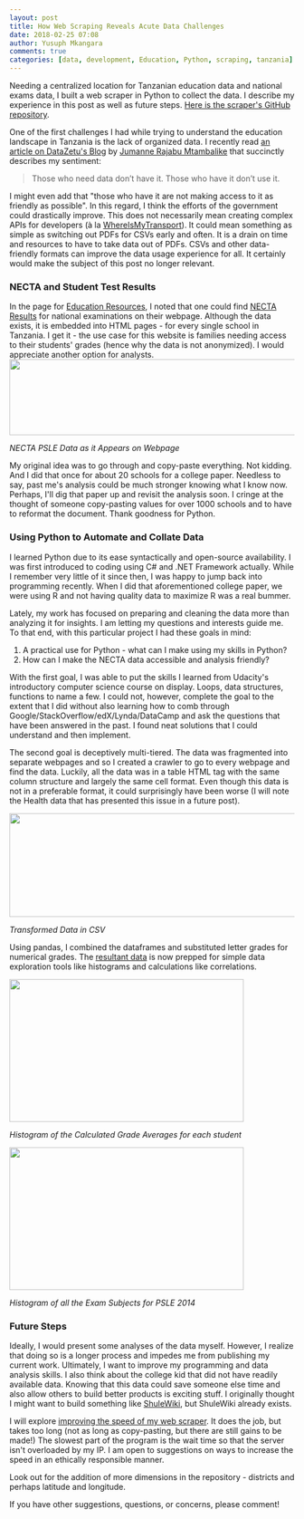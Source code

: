 ```yaml
---
layout: post
title: How Web Scraping Reveals Acute Data Challenges
date: 2018-02-25 07:08
author: Yusuph Mkangara
comments: true
categories: [data, development, Education, Python, scraping, tanzania]
---
```

Needing a centralized location for Tanzanian education data and national exams data, I built a web scraper in Python to collect the data. I describe my experience in this post as well as future steps. <a href="https://github.com/yo-my-bard/Scraping-NECTA">Here is the scraper's GitHub repository</a>.

One of the first challenges I had while trying to understand the education landscape in Tanzania is the lack of organized data. I recently read <a href="https://medium.com/data-zetu/the-african-data-story-8527d6daadf9">an article on DataZetu's Blog</a> by <a href="https://twitter.com/J4Mtambalike">Jumanne Rajabu Mtambalike</a> that succinctly describes my sentiment:

> Those who need data don’t have it. Those who have it don’t use it.

I might even add that "those who have it are not making access to it as friendly as possible". <!--more-->In this regard, I think the efforts of the government could drastically improve. This does not necessarily mean creating complex APIs for developers (à la <a href="https://developer.whereismytransport.com/">WhereIsMyTransport</a>). It could mean something as simple as switching out PDFs for CSVs early and often. It is a drain on time and resources to have to take data out of PDFs. CSVs and other data-friendly formats can improve the data usage experience for all. It certainly would make the subject of this post no longer relevant.
<h3><strong>NECTA and Student Test Results</strong></h3>
In the page for <a href="https://elimumwalimu.wordpress.com/home/education-resources/">Education Resources</a>, I noted that one could find <a href="http://www.necta.go.tz/psle_results">NECTA Results</a> for national examinations on their webpage. Although the data exists, it is embedded into HTML pages - for every single school in Tanzania. I get it - the use case for this website is families needing access to their students' grades (hence why the data is not anonymized). I would appreciate another option for analysts.

<img class="wp-image-44 size-large" src="https://elimumwalimu.files.wordpress.com/2018/02/screen-shot-2018-02-25-at-1-31-55-am.png?w=730" alt="" width="730" height="134" /> 

_NECTA PSLE Data as it Appears on Webpage_

My original idea was to go through and copy-paste everything. Not kidding. And I did that once for about 20 schools for a college paper. Needless to say, past me's analysis could be much stronger knowing what I know now. Perhaps, I'll dig that paper up and revisit the analysis soon. I cringe at the thought of someone copy-pasting values for over 1000 schools and to have to reformat the document. Thank goodness for Python.
<h3><strong>Using Python to Automate and Collate Data</strong></h3>
I learned Python due to its ease syntactically and open-source availability. I was first introduced to coding using C# and .NET Framework actually. While I remember very little of it since then, I was happy to jump back into programming recently. When I did that aforementioned college paper, we were using R and not having quality data to maximize R was a real bummer.

Lately, my work has focused on preparing and cleaning the data more than analyzing it for insights. I am letting my questions and interests guide me. To that end, with this particular project I had these goals in mind:
<ol>
	<li>A practical use for Python - what can I make using my skills in Python?</li>
	<li>How can I make the NECTA data accessible and analysis friendly?</li>
</ol>
With the first goal, I was able to put the skills I learned from Udacity's introductory computer science course on display. Loops, data structures, functions to name a few. I could not, however, complete the goal to the extent that I did without also learning how to comb through Google/StackOverflow/edX/Lynda/DataCamp and ask the questions that have been answered in the past. I found neat solutions that I could understand and then implement.

The second goal is deceptively multi-tiered. The data was fragmented into separate webpages and so I created a crawler to go to every webpage and find the data. Luckily, all the data was in a table HTML tag with the same column structure and largely the same cell format. Even though this data is not in a preferable format, it could surprisingly have been worse (I will note the Health data that has presented this issue in a future post).

<img class="wp-image-45 size-full" src="https://elimumwalimu.files.wordpress.com/2018/02/screen-shot-2018-02-25-at-1-32-23-am.png" alt="" width="652" height="183" /> 

_Transformed Data in CSV_

Using pandas, I combined the dataframes and substituted letter grades for numerical grades. The <a href="https://github.com/yo-my-bard/Scraping-NECTA/tree/master/CompleteDatasets">resultant data</a> is now prepped for simple data exploration tools like histograms and calculations like correlations.

<img class="wp-image-41 size-full" src="https://elimumwalimu.files.wordpress.com/2018/02/hist_calcavg.png" alt="" width="414" height="252" /> 

_Histogram of the Calculated Grade Averages for each student_

<img class="wp-image-40 size-full" src="https://elimumwalimu.files.wordpress.com/2018/02/hist_subjects.png" alt="" width="414" height="252" /> 

_Histogram of all the Exam Subjects for PSLE 2014_

<h3><strong>Future Steps</strong></h3>
Ideally, I would present some analyses of the data myself. However, I realize that doing so is a longer process and impedes me from publishing my current work. Ultimately, I want to improve my programming and data analysis skills. I also think about the college kid that did not have readily available data. Knowing that this data could save someone else time and also allow others to build better products is exciting stuff. I originally thought I might want to build something like <a href="http://shulewiki.com/tz">ShuleWiki</a>, but ShuleWiki already exists.

I will explore <a href="https://blog.seanssmith.com/posts/pywren-web-scraping.html">improving the speed of my web scraper</a>. It does the job, but takes too long (not as long as copy-pasting, but there are still gains to be made!) The slowest part of the program is the wait time so that the server isn't overloaded by my IP. I am open to suggestions on ways to increase the speed in an ethically responsible manner.

Look out for the addition of more dimensions in the repository - districts and perhaps latitude and longitude.

If you have other suggestions, questions, or concerns, please comment!
